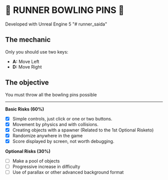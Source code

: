 # 🎳 RUNNER BOWLING PINS 🎳

Developed with Unreal Engine 5 "# runner_saida"

## The mechanic

Only you should use two keys:
- **A:** Move Left
- **D:** Move Right

## The objective
You must throw all the bowling pins possible 

-----------------------------------------------------------------------------------

**Basic Risks (60%)**
- [x] Simple controls, just click or one or two buttons.
- [x] Movement by physics and with collisions.
- [x] Creating objects with a spawner (Related to the 1st Optional Risketo)
- [x] Randomize anywhere in the game
- [x] Score displayed by screen, not worth debugging.

**Optional Risks (30%)**
- [ ] Make a pool of objects
- [ ] Progressive increase in difficulty
- [ ] Use of parallax or other advanced background format
